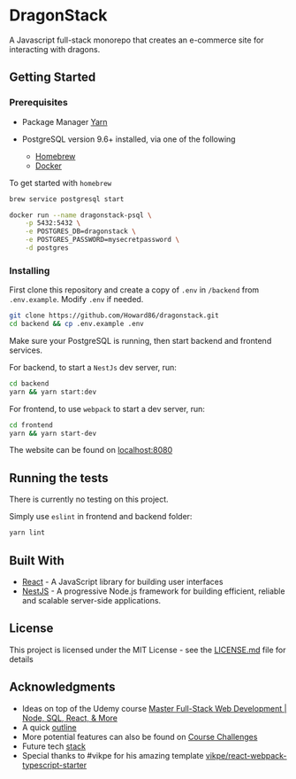 # DragonStack

A Javascript full-stack monorepo that creates an e-commerce site for interacting with dragons.

## Getting Started

### Prerequisites

- Package Manager [Yarn](https://yarnpkg.com/)

- PostgreSQL version 9.6+ installed, via one of the following
  - [Homebrew](https://formulae.brew.sh/formula/postgresql)
  - [Docker](https://hub.docker.com/_/postgres)

To get started with `homebrew`

```bash
brew service postgresql start
```

```bash
docker run --name dragonstack-psql \
    -p 5432:5432 \
    -e POSTGRES_DB=dragonstack \
    -e POSTGRES_PASSWORD=mysecretpassword \
    -d postgres
```

### Installing

First clone this repository and create a copy of `.env` in `/backend` from `.env.example`. Modify `.env` if needed.

```bash
git clone https://github.com/Howard86/dragonstack.git
cd backend && cp .env.example .env
```

Make sure your PostgreSQL is running, then start backend and frontend services.

For backend, to start a `NestJs` dev server, run:

```bash
cd backend
yarn && yarn start:dev
```

For frontend, to use `webpack` to start a dev server, run:

```bash
cd frontend
yarn && yarn start-dev
```

The website can be found on [localhost:8080](http://localhost:8080)

## Running the tests

There is currently no testing on this project.

Simply use `eslint` in frontend and backend folder:

```bash
yarn lint
```

## Built With

- [React](https://reactjs.org/) - A JavaScript library for building user interfaces
- [NestJS](https://nestjs.com/) - A progressive Node.js framework for building efficient, reliable and scalable server-side applications.

## License

This project is licensed under the MIT License - see the [LICENSE.md](LICENSE.md) file for details

## Acknowledgments

- Ideas on top of the Udemy course [Master Full-Stack Web Development | Node, SQL, React, & More](https://www.udemy.com/course/full-stack/)
- A quick [outline](doc/OUTLINE.md)
- More potential features can also be found on [Course Challenges](doc/CHALLENGES.md)
- Future tech [stack](doc/INTERESTS.md)
- Special thanks to #vikpe for his amazing template [vikpe/react-webpack-typescript-starter](https://github.com/vikpe/react-webpack-typescript-starter)
